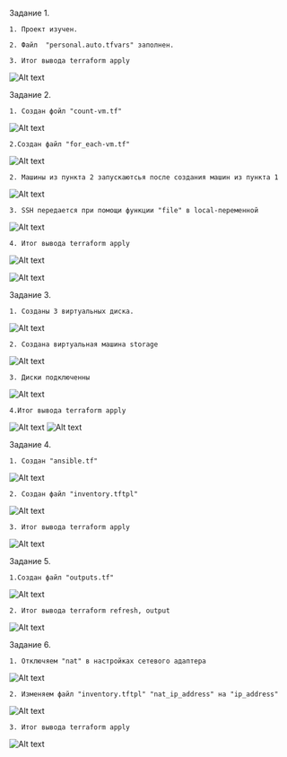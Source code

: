 Задание 1.

    1. Проект изучен.
   
    2. Файл  "personal.auto.tfvars" заполнен.

    3. Итог вывода terraform apply
![Alt text](png/1.png)

Задание 2.

    1. Создан фойл "count-vm.tf"
![Alt text](png/9.png)
    
    2.Создан файл "for_each-vm.tf"
    
![Alt text](png/10.png)
    
    2. Машины из пункта 2 запускаютсья после создания машин из пункта 1
 ![Alt text](png/11.png)
    
    3. SSH передается при помощи функции "file" в local-переменной
![Alt text](png/12.png)
    
    4. Итог вывода terraform apply
![Alt text](png/2.png)
    
![Alt text](png/3.png)

Задание 3.

    1. Созданы 3 виртуальных диска.
![Alt text](png/13.png)

    2. Создана виртуальная машина storage
![Alt text](png/14.png)

    3. Диски подключенны
![Alt text](png/15.png)  

    4.Итог вывода terraform apply
![Alt text](png/4.png)
![Alt text](png/5.png)

Задание 4.

    1. Создан "ansible.tf"

![Alt text](png/16.png)

    2. Создан файл "inventory.tftpl"

![Alt text](png/17.png)

    3. Итог вывода terraform apply

![Alt text](png/6.png)

Задание 5.

    1.Создан файл "outputs.tf"

![Alt text](png/18.png)

    2. Итог вывода terraform refresh, output
   
![Alt text](png/7.png)

Задание 6.

    1. Отключяем "nat" в настройках сетевого адаптера
   
![Alt text](png/19.png)
    
    2. Изменяем файл "inventory.tftpl" "nat_ip_address" на "ip_address"

![Alt text](png/20.png)

    3. Итог вывода terraform apply

![Alt text](png/8.png)